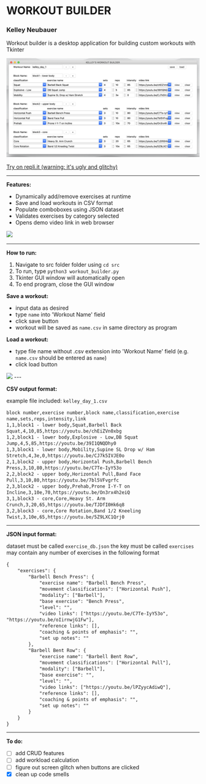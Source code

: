 # WORKOUT BUILDER

### Kelley Neubauer

Workout builder is a desktop application for building custom workouts with Tkinter

<img src="/img/workout_builder_screenshot.png">

[Try on repli.it (warning: it's ugly and glitchy)](https://repl.it/@kelleyneubauer/workout)

---

**Features:**

- Dynamically add/remove exercises at runtime
- Save and load workouts in CSV format
- Populate comboboxes using JSON dataset
- Validates exercises by category selected
- Opens demo video link in web browser

<img src="/img//workout_builder_create.gif">

---

**How to run:**

1. Navigate to src folder folder using `cd src`
2. To run, type `python3 workout_builder.py`
3. Tkinter GUI window will automatically open
4. To end program, close the GUI window

**Save a workout:**
- input data as desired
- type `name` into 'Workout Name' field
- click save button
- workout will be saved as `name.csv` in same directory as program

**Load a workout:**
- type file name without .csv extension into 'Workout Name' field (e.g. `name.csv` should be entered as `name`)
- click load button

<img src="/img/workout_builder_save_load.gif">
---

**CSV output format:**

example file included: `kelley_day_1.csv`
```
block number,exercise number,block name,classification,exercise name,sets,reps,intensity,link
1,1,block1 - lower body,Squat,Barbell Back Squat,4,10,85,https://youtu.be/chEiZVn0xbg
1,2,block1 - lower body,Explosive - Low,DB Squat Jump,4,5,85,https://youtu.be/39I1QNQDhy0
1,3,block1 - lower body,Mobility,Supine SL Drop w/ Ham Stretch,4,3e,0,https://youtu.be/CJ7k5IVJE0o
2,1,block2 - upper body,Horizontal Push,Barbell Bench Press,3,10,80,https://youtu.be/C7Te-IyY53o
2,2,block2 - upper body,Horizontal Pull,Band Face Pull,3,10,80,https://youtu.be/7bl5VFvgrfc
2,3,block2 - upper body,Prehab,Prone I-Y-T on Incline,3,10e,70,https://youtu.be/On3rx4h2eiQ
3,1,block3 - core,Core,Heavy St. Arm Crunch,3,20,65,https://youtu.be/TJDfI0Hk6q8
3,2,block3 - core,Core Rotation,Band 1/2 Kneeling Twist,3,10e,65,https://youtu.be/5Z9LXC1Qrj0

```

---

**JSON input format:**

dataset must be called `exercise_db.json`
the key must be called `exercises` may contain any number of exercises in the following format
```
{
	"exercises": {
		"Barbell Bench Press": {
			"exercise name": "Barbell Bench Press",
			"movement classifications": ["Horizontal Push"],
			"modality": ["Barbell"],
			"base exercise": "Bench Press",
			"level": "",
			"video links": ["https://youtu.be/C7Te-IyY53o", "https://youtu.be/oIirnwjG1Fw"],
			"reference links": [],
			"coaching & points of emphasis": "",
			"set up notes": ""
		},
		"Barbell Bent Row": {
			"exercise name": "Barbell Bent Row",
			"movement classifications": ["Horizontal Pull"],
			"modality": ["Barbell"],
			"base exercise": "",
			"level": "",
			"video links": ["https://youtu.be/lPZyycAdiwQ"],
			"reference links": [],
			"coaching & points of emphasis": "",
			"set up notes": ""
		}
	}
}
```

---

**To do:**
- [ ] add CRUD features
- [ ] add workload calculation
- [ ] figure out screen glitch when buttons are clicked
- [x] clean up code smells
